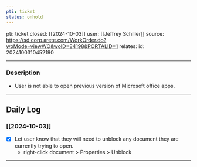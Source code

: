 ```yaml
---
pti: ticket
status: onhold
---
```

pti: ticket 
closed: [[2024-10-03]]
user: [[Jeffrey Schiller]]
source: https://sd.corp.arete.com/WorkOrder.do?woMode=viewWO&woID=84198&PORTALID=1
relates: 
id: 2024100310452190

---
### Description
- User is not able to open previous version of Microsoft office apps.
---
## Daily Log
### [[2024-10-03]]
- [x] Let user know that they will need to unblock any document they are currently trying to open.
	- right-click document > Properties > Unblock
---




